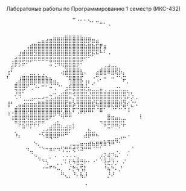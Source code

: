 Лаборатоные работы по Программированию 1 семестр (ИКС-432)      


⠀⠀⠀⠀⠀⠀⠀⠀⠀⠀⠀⠀⠀⠀⠀⠀⠀⠉⠐⠂⠂⠢⠄⠤⣀⡀⠀⠀⠀⠀⠀⠀⠀⠀⠀
⠀⠀⠀⠀⠀⠀⠀⠀⠀⠀⠀⠀⠀⠀⠀⠀⠀⠀⠀⠀⠀⠀⠀⠀⠀⠀⠈⠀⠀⠀⠀⠀⠀⠀⠀
⠀⠀⠀⠀⠀⠀⠀⠀⠀⠀⠀⠀⠀⠀⠀⣀⣀⣀⣀⡀⠀⠀⠀⠀⠀⠀⠀⠀⠀⠀⠀⠀⠀⠀⠀
⠀⠀⠀⠀⠀⠀⠀⠀⣀⣤⣴⣶⣿⣿⣿⣿⣿⣿⣿⣿⣿⡿⣶⣤⠀⠀⠀⠀⠀⠀⠀⠀⠀⠀⠀
⠀⠀⠀⠀⠀⢠⣾⣿⣿⣿⣿⣿⣿⣿⣿⣿⣿⣿⣿⣿⣷⣿⣷⣯⡟⣶⠀⠀⠀⠀⠀⠀⠀⠀⠀
⠀⠀⠀⣰⣾⣿⣿⣻⣿⣿⣿⣿⣿⣿⣿⣿⣿⣿⣿⣿⣿⣟⡯⠯⠓⠃⠠⠀⠀⠀⠀⠀⠀⠀⠀
⠀⢀⣾⣿⡿⣿⡿⠿⠿⠿⠿⣿⣿⣿⣿⣿⣿⣿⣿⡿⠋⠁⠀⠀⠀⠀⠀⠀⠀⠀⠀⠀⠀⠀⠀
⠀⣼⠏⠗⠋⠁⠀⠀⠀⠀⠀⠒⠨⠙⠻⣿⣿⣿⣟⠁⠀⠀⠀⠀⢀⣠⣴⣤⣄⡀⠀⠀⠀⠀⠀
⢰⠃⠀⠀⠀⠀⣀⡀⡀⢀⠀⠀⠀⠀⢴⣾⣿⣿⣿⣧⠄⠀⠀⣴⣿⣿⠿⣿⢯⡷⡄⠀⠀⠀⠀
⠃⠀⠀⣰⣿⣿⣿⣿⣿⣿⣷⣦⣀⠀⠀⠈⢿⣿⣿⣏⢀⡀⠐⢉⠄⠒⠀⠒⠈⠑⡭⠀⠀⠀⠀
⠀⠀⣾⣿⣿⡿⠛⢋⡉⠭⠍⣙⠛⠣⠄⢀⣼⣿⣿⣷⣸⡁⠊⠀⠀⠀⠀⠀⢀⡀⠀⠁⠀⠀⠀
⠀⠀⢹⣿⠏⠀⠈⠀⠀⠀⠀⠀⣈⠀⣠⣾⣭⣻⣿⣿⣷⢻⣶⣶⣿⣴⣴⣶⣶⣶⣶⢦⡄⠀⠀
⠀⠀⠡⠙⢀⣀⣠⠤⠤⠴⣒⣩⣴⣾⣿⣿⠶⡌⣿⣿⣿⣷⢿⣿⣿⣿⣿⣿⣿⢿⣹⠞⡜⠠⠀
⢸⠃⢀⣤⣴⣶⣶⣶⣿⣿⣿⣿⣿⣿⣿⣯⣿⡵⢻⣿⣿⣿⣯⢷⣿⣿⣿⣟⣿⡿⣽⠎⣌⠡⠀
⢀⢀⣿⣿⣿⡿⣿⣿⣿⣿⣿⣿⣿⣿⢏⣿⣇⠏⢉⡿⡿⠿⠏⠈⠿⠁⠀⠈⠁⠉⠈⠸⠀⠀⠀
⠈⢰⣿⣿⣿⢿⣿⣿⣿⣿⣿⠟⠋⠈⠻⠛⠛⠀⠀⠀⠀⠀⠀⠀⠀⠀⣿⣶⣤⣄⣀⠀⠀⠀⠸
⠀⠀⠛⡿⣟⣿⡿⡾⡟⠛⠀⢀⣴⣧⡀⢀⣀⡄⠀⠀⠀⠀⠀⠀⠙⣿⠿⣿⣿⡻⡧⠀⠀⠀⠀
⠀⠀⡀⠀⠉⠀⠁⠀⠀⣠⣴⣿⣿⣿⣿⣿⡟⠁⠀⠀⢀⣦⣀⠀⠀⠀⠉⠁⠀⠁⠀⠀⠀⠀⠀
⠀⠀⠘⠆⠀⠀⠀⠀⠈⠑⠿⢿⠿⠟⠛⠉⠀⠀⠀⠀⠾⠟⠛⠓⠀⠀⠀⠀⣀⣠⠤⠐⠀⠀⠀
⠀⠀⠀⠀⠀⠀⠀⠢⡀⠀⠀⠀⠀⠀⠀⠀⢀⣀⣀⣤⢤⣴⣦⣶⢶⣷⢻⠿⠙⠂⠀⠀⠀⠀⠀
⠀⠀⠀⠀⠀⠲⣀⠀⠈⠑⠒⠶⠖⠲⢫⢛⡛⢞⠫⠽⠛⠛⠈⠉⠁⠀⠀⠀⢀⠀⠀⢀⠈⠀⠀
⠀⠀⠀⠀⠀⠀⠈⠲⣀⠀⠀⡀⠠⠀⠠⠠⠠⠠⣀⠀⠀⠀⠀⠀⡰⣝⢾⡙⠦⠁⠀⠂⠀⠀⠀
⠀⠀⠀⠀⠀⠀⠀⠀⠈⠙⢣⠀⠀⡀⡈⠅⢏⠳⣿⣛⠗⠂⠐⠁⠈⢽⣞⡹⡐⠀⠌⠀⠀⠀⠀
⠀⠀⠀⠀⠀⠀⠀⠀⠀⠐⠒⠋⠓⠤⡀⠀⠌⡓⢦⢫⡇⠀⠀⠀⠀⠘⢦⠓⠄⡘⠀⠀⠀⠀⠀
⠀⠀⠀⠀⠀⠀⠀⠀⠀⠀⠀⠀⠀⠀⠛⢄⡀⠘⠄⢧⡸⠀⠀⠀⠀⠀⡘⠜⠀⠀⠀⠀⠀⠀⠀



 
⠀⠀⠀⠀⠀⠀⠀⠀⠀⠀⠀⠀⠀⠀⠀⠀⠀⠀⠀⠀⠈⠀⠀⠀⠀⠀⠀⠀⠀⠀⠀⠀⠀⠀⠀

